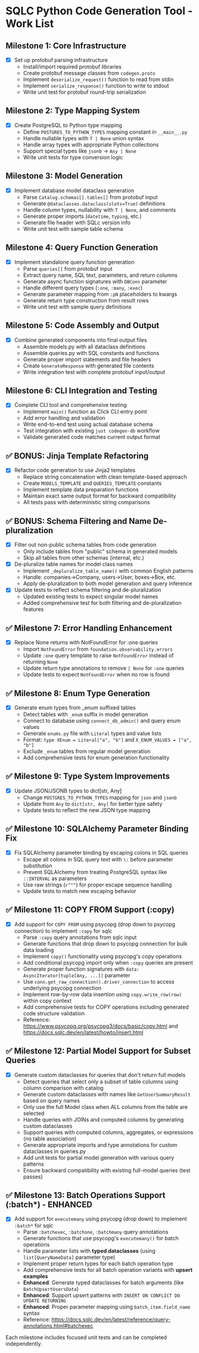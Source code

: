 # SQLC Python Code Generation Tool - Work List

## Milestone 1: Core Infrastructure
- [x] Set up protobuf parsing infrastructure
  - Install/import required protobuf libraries
  - Create protobuf message classes from `codegen.proto`
  - Implement `deserialize_request()` function to read from stdin
  - Implement `serialize_response()` function to write to stdout
  - Write unit test for protobuf round-trip serialization

## Milestone 2: Type Mapping System  
- [x] Create PostgreSQL to Python type mapping
  - Define `POSTGRES_TO_PYTHON_TYPES` mapping constant in `__main__.py`
  - Handle nullable types with `T | None` union syntax
  - Handle array types with appropriate Python collections
  - Support special types like `jsonb` → `Any | None`
  - Write unit tests for type conversion logic

## Milestone 3: Model Generation
- [x] Implement database model dataclass generation
  - Parse `Catalog.schemas[].tables[]` from protobuf input
  - Generate `@dataclasses.dataclass(slots=True)` definitions
  - Handle column types, nullability with `T | None`, and comments
  - Generate proper imports (`datetime`, `typing`, etc.)
  - Generate file header with SQLc version info
  - Write unit test with sample table schema

## Milestone 4: Query Function Generation  
- [x] Implement standalone query function generation
  - Parse `queries[]` from protobuf input
  - Extract query name, SQL text, parameters, and return columns
  - Generate async function signatures with `DBConn` parameter
  - Handle different query types (`:one`, `:many`, `:exec`)
  - Generate parameter mapping from `:pN` placeholders to kwargs
  - Generate return type construction from result rows
  - Write unit test with sample query definitions

## Milestone 5: Code Assembly and Output
- [x] Combine generated components into final output files
  - Assemble models.py with all dataclass definitions
  - Assemble queries.py with SQL constants and functions
  - Generate proper import statements and file headers
  - Create `GenerateResponse` with generated file contents
  - Write integration test with complete protobuf input/output

## Milestone 6: CLI Integration and Testing
- [x] Complete CLI tool and comprehensive testing
  - Implement `main()` function as Click CLI entry point  
  - Add error handling and validation
  - Write end-to-end test using actual database schema
  - Test integration with existing `just codegen-db` workflow
  - Validate generated code matches current output format

## ✅ BONUS: Jinja Template Refactoring
- [x] Refactor code generation to use Jinja2 templates
  - Replace string concatenation with clean template-based approach
  - Create `MODELS_TEMPLATE` and `QUERIES_TEMPLATE` constants
  - Implement template data preparation functions
  - Maintain exact same output format for backward compatibility
  - All tests pass with deterministic string comparisons

## ✅ BONUS: Schema Filtering and Name De-pluralization
- [x] Filter out non-public schema tables from code generation
  - Only include tables from "public" schema in generated models
  - Skip all tables from other schemas (internal, etc.)
- [x] De-pluralize table names for model class names
  - Implement `_depluralize_table_name()` with common English patterns
  - Handle: companies→Company, users→User, boxes→Box, etc.
  - Apply de-pluralization to both model generation and query inference
- [x] Update tests to reflect schema filtering and de-pluralization
  - Updated existing tests to expect singular model names
  - Added comprehensive test for both filtering and de-pluralization features

## ✅ Milestone 7: Error Handling Enhancement
- [x] Replace None returns with NotFoundError for :one queries
  - Import `NotFoundError` from `foundation.observability.errors`
  - Update `:one` query template to raise `NotFoundError` instead of returning `None`
  - Update return type annotations to remove `| None` for `:one` queries
  - Update tests to expect `NotFoundError` when no row is found

## ✅ Milestone 8: Enum Type Generation
- [x] Generate enum types from _enum suffixed tables
  - Detect tables with `_enum` suffix in model generation
  - Connect to database using `connect_db_admin()` and query enum values
  - Generate `enums.py` file with `Literal` types and value lists
  - Format: `type XEnum = Literal["a", "b"]` and `X_ENUM_VALUES = ["a", "b"]`
  - Exclude `_enum` tables from regular model generation
  - Add comprehensive tests for enum generation functionality

## ✅ Milestone 9: Type System Improvements
- [x] Update JSON/JSONB types to dict[str, Any]
  - Change `POSTGRES_TO_PYTHON_TYPES` mapping for `json` and `jsonb`
  - Update from `Any` to `dict[str, Any]` for better type safety
  - Update tests to reflect the new JSON type mapping

## ✅ Milestone 10: SQLAlchemy Parameter Binding Fix
- [x] Fix SQLAlchemy parameter binding by escaping colons in SQL queries
  - Escape all colons in SQL query text with `\:` before parameter substitution
  - Prevent SQLAlchemy from treating PostgreSQL syntax like `::INTERVAL` as parameters
  - Use raw strings (`r"""`) for proper escape sequence handling
  - Update tests to match new escaping behavior

## ✅ Milestone 11: COPY FROM Support (:copy)
- [x] Add support for `COPY FROM` using psycopg (drop down to psycopg connection) to implement `:copy` for sqlc
  - Parse `:copy` query annotations from sqlc input
  - Generate functions that drop down to psycopg connection for bulk data loading
  - Implement `copy()` functionality using psycopg's copy operations
  - Add conditional psycopg import only when `:copy` queries are present
  - Generate proper function signatures with `data: AsyncIterator[tuple[Any, ...]]` parameter
  - Use `conn.get_raw_connection().driver_connection` to access underlying psycopg connection
  - Implement row-by-row data insertion using `copy.write_row(row)` within copy context
  - Add comprehensive tests for COPY operations including generated code structure validation
  - Reference: https://www.psycopg.org/psycopg3/docs/basic/copy.html and https://docs.sqlc.dev/en/latest/howto/insert.html

## ✅ Milestone 12: Partial Model Support for Subset Queries
- [x] Generate custom dataclasses for queries that don't return full models
  - Detect queries that select only a subset of table columns using column comparison with catalog
  - Generate custom dataclasses with names like `GetUserSummaryResult` based on query names
  - Only use the full Model class when ALL columns from the table are selected
  - Handle queries with JOINs and computed columns by generating custom dataclasses
  - Support queries with computed columns, aggregates, or expressions (no table association)
  - Generate appropriate imports and type annotations for custom dataclasses in queries.py
  - Add unit tests for partial model generation with various query patterns
  - Ensure backward compatibility with existing full-model queries (test passes)

## ✅ Milestone 13: Batch Operations Support (:batch*) - ENHANCED
- [x] Add support for `executemany` using psycopg (drop down) to implement `:batch*` for sqlc
  - Parse `:batchexec`, `:batchone`, `:batchmany` query annotations
  - Generate functions that use psycopg's `executemany()` for batch operations
  - Handle parameter lists with **typed dataclasses** (using `list[QueryNameData]` parameter type)  
  - Implement proper return types for each batch operation type
  - Add comprehensive tests for all batch operation variants with **upsert examples**
  - **Enhanced**: Generate typed dataclasses for batch arguments (like `BatchUpsertUsersData`)
  - **Enhanced**: Support upsert patterns with `INSERT ON CONFLICT DO UPDATE RETURNING`
  - **Enhanced**: Proper parameter mapping using `batch_item.field_name` syntax
  - Reference: https://docs.sqlc.dev/en/latest/reference/query-annotations.html#batchexec

Each milestone includes focused unit tests and can be completed independently.
